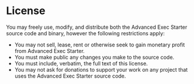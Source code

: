 # License
You may freely use, modify, and distribute both the Advanced Exec Starter source code and binary, however the following restrictions apply:

- You may not sell, lease, rent or otherwise seek to gain monetary profit from Advanced Exec Starter.
- You must make public any changes you make to the source code.
- You must include, verbatim, the full text of this license.
- You may not ask for donations to support your work on any project that uses the Advanced Exec Starter source code.
